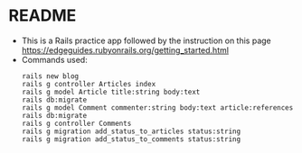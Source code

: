 # README

- This is a Rails practice app followed by the instruction on this page https://edgeguides.rubyonrails.org/getting_started.html
- Commands used:
  ```
  rails new blog
  rails g controller Articles index
  rails g model Article title:string body:text
  rails db:migrate
  rails g model Comment commenter:string body:text article:references
  rails db:migrate
  rails g controller Comments
  rails g migration add_status_to_articles status:string
  rails g migration add_status_to_comments status:string
  ```
